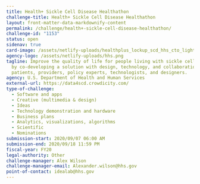 ```yaml
---
title: Health+ Sickle Cell Disease Healthathon
challenge-title: Health+ Sickle Cell Disease Healthathon
layout: front-matter-data-markdownify-content
permalink: /challenge/health+-sickle-cell-disease-healthathon/
challenge-id: "1153"
status: open
sidenav: true
card-image: /assets/netlify-uploads/healthplus_lockup_scd_hhs_cto_light_341px.png
agency-logo: /assets/netlify-uploads/hhs.png
tagline: Improve the quality of life for people living with sickle cell disease
  by co-developing a solution with design, technology, and collaboration between
  patients, providers, policy experts, technologists, and designers.
agency: U.S. Department of Health and Human Services
external-url: https://data4scd.crowdicity.com/
type-of-challenge:
  - Software and apps
  - Creative (multimedia & design)
  - Ideas
  - Technology demonstration and hardware
  - Business plans
  - Analytics, visualizations, algorithms
  - Scientific
  - Nominations
submission-start: 2020/09/07 06:00 AM
submission-end: 2020/09/18 11:59 PM
fiscal-year: FY20
legal-authority: Other
challenge-manager: Alex Wilson
challenge-manager-email: Alexander.wilson@hhs.gov
point-of-contact: idealab@hhs.gov
---
```

